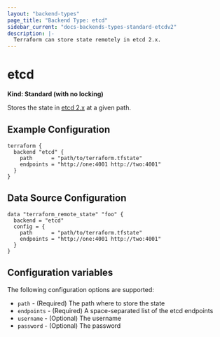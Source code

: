 ```yaml
---
layout: "backend-types"
page_title: "Backend Type: etcd"
sidebar_current: "docs-backends-types-standard-etcdv2"
description: |-
  Terraform can store state remotely in etcd 2.x.
---
```


# etcd

**Kind: Standard (with no locking)**

Stores the state in [etcd 2.x](https://coreos.com/etcd/docs/latest/v2/README.html) at a given path.

## Example Configuration

```hcl
terraform {
  backend "etcd" {
    path      = "path/to/terraform.tfstate"
    endpoints = "http://one:4001 http://two:4001"
  }
}
```

## Data Source Configuration

```hcl
data "terraform_remote_state" "foo" {
  backend = "etcd"
  config = {
    path      = "path/to/terraform.tfstate"
    endpoints = "http://one:4001 http://two:4001"
  }
}
```

## Configuration variables

The following configuration options are supported:

 * `path` - (Required) The path where to store the state
 * `endpoints` - (Required) A space-separated list of the etcd endpoints
 * `username` - (Optional) The username
 * `password` - (Optional) The password
